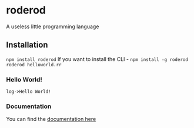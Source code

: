 # roderod
A useless little programming language

## Installation
`npm install roderod`
If you want to install the CLI - `npm install -g roderod`
`roderod helloworld.rr`

### Hello World!
```roderod
log->Hello World!
```

### Documentation
You can find the [documentation here](https://github.com/shadowtime2000/roderod/wiki)